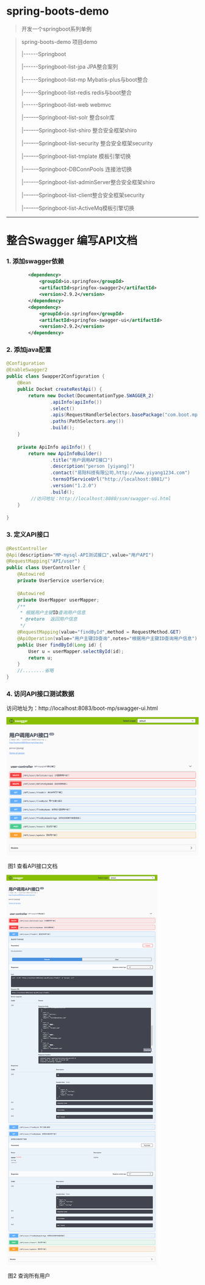 # spring-boots-demo

> 开发一个springboot系列单例

>spring-boots-demo  项目demo
>
>   |------Springboot
>
>   |------Springboot-list-jpa   JPA整合案列
>
>   |------Springboot-list-mp   Mybatis-plus与boot整合
>
>   |------Springboot-list-redis   redis与boot整合
>
>   |------Springboot-list-web     webmvc
>
>   |-–-–-–Springboot-list-solr   整合solr库
>
>   |-–-–-–Springboot-list-shiro   整合安全框架shiro
>
>   |-–-–-–Springboot-list-security   整合安全框架security   
>
>   |-–-–-–Springboot-list-tmplate     模板引擎切换
>
>   |-–-–-–Springboot-DBConnPools  连接池切换
>
>   |-–-–-–Springboot-list-adminServer整合安全框架shiro
>
>   |-–-–-–Springboot-list-client整合安全框架security   
>
>   |-–-–-–Springboot-list-ActiveMq模板引擎切换

----------


# 整合Swagger 编写API文档

### 1. 添加swagger依赖

```xml
		<dependency>
			<groupId>io.springfox</groupId>
			<artifactId>springfox-swagger2</artifactId>
			<version>2.9.2</version>
		</dependency>
		<dependency>
			<groupId>io.springfox</groupId>
			<artifactId>springfox-swagger-ui</artifactId>
			<version>2.9.2</version>
		</dependency>
```



### 2. 添加java配置

```java
@Configuration
@EnableSwagger2
public class Swapper2Configuration {
	@Bean
    public Docket createRestApi() {
        return new Docket(DocumentationType.SWAGGER_2)
                .apiInfo(apiInfo())
                .select()
                .apis(RequestHandlerSelectors.basePackage("com.boot.mp.controller"))
                .paths(PathSelectors.any())
                .build();
    }
 
    private ApiInfo apiInfo() {
        return new ApiInfoBuilder()
                .title("用户调用API接口")
                .description("person [yiyang]")
                .contact("易阳科技有限公司,http://www.yiyang1234.com")
                .termsOfServiceUrl("http://localhost:8081/")
                .version("1.2.0")
                .build();
         //访问地址：http://localhost:8080/ssm/swagger-ui.html       
    }
	
}
```

### 3. 定义API接口

```java
@RestController
@Api(description="MP-mysql-API测试接口",value="用户API")
@RequestMapping("API/user")
public class UserController {
	@Autowired
	private UserService userService;
	
	@Autowired
    private UserMapper userMapper;
	/**
     * 根据用户主键ID查询用户信息
     * @return  返回用户信息
     */
	@RequestMapping(value="findById",method = RequestMethod.GET)
	@ApiOperation(value="用户主键ID查询",notes="根据用户主键ID查询用户信息")
	public User findById(Long id) {
		User u = userMapper.selectById(id);
		return u;
	}
    //........省略
}
```



### 4. 访问API接口测试数据

访问地址为：http://localhost:8083/boot-mp/swagger-ui.html

![查看API](./images/p11.png)

​							                            图1 查看API接口文档

![查询](./images/p22.png)

​									          图2 查询所有用户

[^注意]:在这里每一个案列都整合了Swagger2都提供了项目API接口文档，其访问地址为：http://ip:port/boot-mp/swagger-ui.html页面，访问其他的demo案列将boot-mp替换成jpa,redis.web,或者修改application.properties/yml属性文件。

[^注意2]:以上每一个案列都提供了参考博文共大家学习，我也只是参考其他博主的。


[^上次更新]: 2019-08-016

